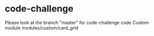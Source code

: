 # code-challenge
Please look at the branch "master" for code-challenge code
Custom module modules/custom/card_grid
